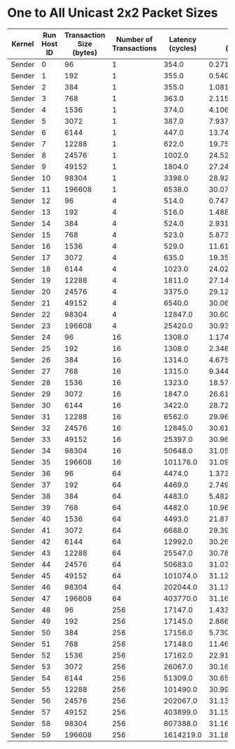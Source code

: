 # One to All Unicast 2x2 Packet Sizes

| Kernel | Run Host ID | Transaction Size (bytes) | Number of Transactions | Latency (cycles) | Bandwidth (bytes/cycle) |
|---|---|---|---|---|---|
| Sender | 0 | 96 | 1 | 354.0 | 0.2711864406779661 |
| Sender | 1 | 192 | 1 | 355.0 | 0.5408450704225352 |
| Sender | 2 | 384 | 1 | 355.0 | 1.0816901408450703 |
| Sender | 3 | 768 | 1 | 363.0 | 2.115702479338843 |
| Sender | 4 | 1536 | 1 | 374.0 | 4.106951871657754 |
| Sender | 5 | 3072 | 1 | 387.0 | 7.937984496124031 |
| Sender | 6 | 6144 | 1 | 447.0 | 13.74496644295302 |
| Sender | 7 | 12288 | 1 | 622.0 | 19.755627009646304 |
| Sender | 8 | 24576 | 1 | 1002.0 | 24.526946107784433 |
| Sender | 9 | 49152 | 1 | 1804.0 | 27.246119733924612 |
| Sender | 10 | 98304 | 1 | 3398.0 | 28.9299587992937 |
| Sender | 11 | 196608 | 1 | 6538.0 | 30.07158152340165 |
| Sender | 12 | 96 | 4 | 514.0 | 0.7470817120622568 |
| Sender | 13 | 192 | 4 | 516.0 | 1.4883720930232558 |
| Sender | 14 | 384 | 4 | 524.0 | 2.931297709923664 |
| Sender | 15 | 768 | 4 | 523.0 | 5.873804971319312 |
| Sender | 16 | 1536 | 4 | 529.0 | 11.61436672967864 |
| Sender | 17 | 3072 | 4 | 635.0 | 19.351181102362204 |
| Sender | 18 | 6144 | 4 | 1023.0 | 24.023460410557185 |
| Sender | 19 | 12288 | 4 | 1811.0 | 27.14080618442849 |
| Sender | 20 | 24576 | 4 | 3375.0 | 29.127111111111113 |
| Sender | 21 | 49152 | 4 | 6540.0 | 30.06238532110092 |
| Sender | 22 | 98304 | 4 | 12847.0 | 30.607612672219194 |
| Sender | 23 | 196608 | 4 | 25420.0 | 30.9375295043273 |
| Sender | 24 | 96 | 16 | 1308.0 | 1.1743119266055047 |
| Sender | 25 | 192 | 16 | 1308.0 | 2.3486238532110093 |
| Sender | 26 | 384 | 16 | 1314.0 | 4.675799086757991 |
| Sender | 27 | 768 | 16 | 1315.0 | 9.34448669201521 |
| Sender | 28 | 1536 | 16 | 1323.0 | 18.575963718820862 |
| Sender | 29 | 3072 | 16 | 1847.0 | 26.61180292365999 |
| Sender | 30 | 6144 | 16 | 3422.0 | 28.727060198714202 |
| Sender | 31 | 12288 | 16 | 6562.0 | 29.961597074062787 |
| Sender | 32 | 24576 | 16 | 12845.0 | 30.612378357337484 |
| Sender | 33 | 49152 | 16 | 25397.0 | 30.965547111863607 |
| Sender | 34 | 98304 | 16 | 50648.0 | 31.05480966671932 |
| Sender | 35 | 196608 | 16 | 101176.0 | 31.09164228670831 |
| Sender | 36 | 96 | 64 | 4474.0 | 1.3732677693339295 |
| Sender | 37 | 192 | 64 | 4469.0 | 2.749608413515328 |
| Sender | 38 | 384 | 64 | 4483.0 | 5.482043274592907 |
| Sender | 39 | 768 | 64 | 4482.0 | 10.966532797858099 |
| Sender | 40 | 1536 | 64 | 4493.0 | 21.879367905630982 |
| Sender | 41 | 3072 | 64 | 6688.0 | 29.39712918660287 |
| Sender | 42 | 6144 | 64 | 12992.0 | 30.266009852216747 |
| Sender | 43 | 12288 | 64 | 25547.0 | 30.783731945042472 |
| Sender | 44 | 24576 | 64 | 50683.0 | 31.033364244421207 |
| Sender | 45 | 49152 | 64 | 101074.0 | 31.123018778320834 |
| Sender | 46 | 98304 | 64 | 202044.0 | 31.139039021203303 |
| Sender | 47 | 196608 | 64 | 403770.0 | 31.163563414815364 |
| Sender | 48 | 96 | 256 | 17147.0 | 1.43325363037266 |
| Sender | 49 | 192 | 256 | 17145.0 | 2.8668416447944005 |
| Sender | 50 | 384 | 256 | 17156.0 | 5.730006994637445 |
| Sender | 51 | 768 | 256 | 17148.0 | 11.465360391882434 |
| Sender | 52 | 1536 | 256 | 17162.0 | 22.912014916676377 |
| Sender | 53 | 3072 | 256 | 26067.0 | 30.169639774427438 |
| Sender | 54 | 6144 | 256 | 51309.0 | 30.65473893468982 |
| Sender | 55 | 12288 | 256 | 101490.0 | 30.995447827372153 |
| Sender | 56 | 24576 | 256 | 202067.0 | 31.135494662661394 |
| Sender | 57 | 49152 | 256 | 403899.0 | 31.1536101847244 |
| Sender | 58 | 98304 | 256 | 807388.0 | 31.169430311077203 |
| Sender | 59 | 196608 | 256 | 1614219.0 | 31.180185588200857 |

